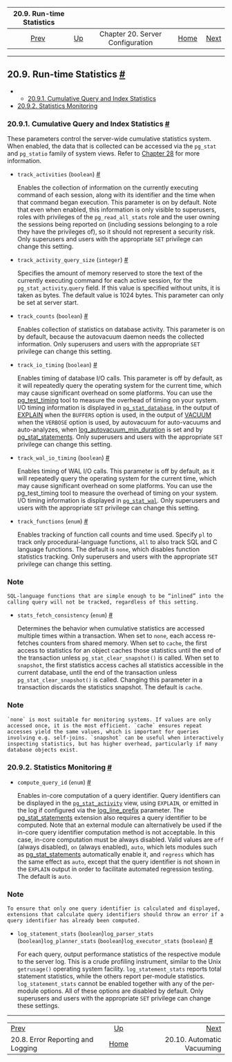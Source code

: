 

|                         20.9. Run-time Statistics                        |                                                              |                                  |                                                       |                                                                      |
| :----------------------------------------------------------------------: | :----------------------------------------------------------- | :------------------------------: | ----------------------------------------------------: | -------------------------------------------------------------------: |
| [Prev](runtime-config-logging.html "20.8. Error Reporting and Logging")  | [Up](runtime-config.html "Chapter 20. Server Configuration") | Chapter 20. Server Configuration | [Home](index.html "PostgreSQL 17devel Documentation") |  [Next](runtime-config-autovacuum.html "20.10. Automatic Vacuuming") |

***

## 20.9. Run-time Statistics [#](#RUNTIME-CONFIG-STATISTICS)

  * *   [20.9.1. Cumulative Query and Index Statistics](runtime-config-statistics.html#RUNTIME-CONFIG-CUMULATIVE-STATISTICS)
  * [20.9.2. Statistics Monitoring](runtime-config-statistics.html#RUNTIME-CONFIG-STATISTICS-MONITOR)

### 20.9.1. Cumulative Query and Index Statistics [#](#RUNTIME-CONFIG-CUMULATIVE-STATISTICS)

These parameters control the server-wide cumulative statistics system. When enabled, the data that is collected can be accessed via the `pg_stat` and `pg_statio` family of system views. Refer to [Chapter 28](monitoring.html "Chapter 28. Monitoring Database Activity") for more information.

* `track_activities` (`boolean`) [#](#GUC-TRACK-ACTIVITIES)

    Enables the collection of information on the currently executing command of each session, along with its identifier and the time when that command began execution. This parameter is on by default. Note that even when enabled, this information is only visible to superusers, roles with privileges of the `pg_read_all_stats` role and the user owning the sessions being reported on (including sessions belonging to a role they have the privileges of), so it should not represent a security risk. Only superusers and users with the appropriate `SET` privilege can change this setting.

* `track_activity_query_size` (`integer`) [#](#GUC-TRACK-ACTIVITY-QUERY-SIZE)

    Specifies the amount of memory reserved to store the text of the currently executing command for each active session, for the `pg_stat_activity`.`query` field. If this value is specified without units, it is taken as bytes. The default value is 1024 bytes. This parameter can only be set at server start.

* `track_counts` (`boolean`) [#](#GUC-TRACK-COUNTS)

    Enables collection of statistics on database activity. This parameter is on by default, because the autovacuum daemon needs the collected information. Only superusers and users with the appropriate `SET` privilege can change this setting.

* `track_io_timing` (`boolean`) [#](#GUC-TRACK-IO-TIMING)

    Enables timing of database I/O calls. This parameter is off by default, as it will repeatedly query the operating system for the current time, which may cause significant overhead on some platforms. You can use the [pg\_test\_timing](pgtesttiming.html "pg_test_timing") tool to measure the overhead of timing on your system. I/O timing information is displayed in [`pg_stat_database`](monitoring-stats.html#MONITORING-PG-STAT-DATABASE-VIEW "28.2.16. pg_stat_database"), in the output of [EXPLAIN](sql-explain.html "EXPLAIN") when the `BUFFERS` option is used, in the output of [VACUUM](sql-vacuum.html "VACUUM") when the `VERBOSE` option is used, by autovacuum for auto-vacuums and auto-analyzes, when [log\_autovacuum\_min\_duration](runtime-config-logging.html#GUC-LOG-AUTOVACUUM-MIN-DURATION) is set and by [pg\_stat\_statements](pgstatstatements.html "F.31. pg_stat_statements — track statistics of SQL planning and execution"). Only superusers and users with the appropriate `SET` privilege can change this setting.

* `track_wal_io_timing` (`boolean`) [#](#GUC-TRACK-WAL-IO-TIMING)

    Enables timing of WAL I/O calls. This parameter is off by default, as it will repeatedly query the operating system for the current time, which may cause significant overhead on some platforms. You can use the pg\_test\_timing tool to measure the overhead of timing on your system. I/O timing information is displayed in [`pg_stat_wal`](monitoring-stats.html#MONITORING-PG-STAT-WAL-VIEW "28.2.15. pg_stat_wal"). Only superusers and users with the appropriate `SET` privilege can change this setting.

* `track_functions` (`enum`) [#](#GUC-TRACK-FUNCTIONS)

    Enables tracking of function call counts and time used. Specify `pl` to track only procedural-language functions, `all` to also track SQL and C language functions. The default is `none`, which disables function statistics tracking. Only superusers and users with the appropriate `SET` privilege can change this setting.

### Note

    SQL-language functions that are simple enough to be “inlined” into the calling query will not be tracked, regardless of this setting.

* `stats_fetch_consistency` (`enum`) [#](#GUC-STATS-FETCH-CONSISTENCY)

    Determines the behavior when cumulative statistics are accessed multiple times within a transaction. When set to `none`, each access re-fetches counters from shared memory. When set to `cache`, the first access to statistics for an object caches those statistics until the end of the transaction unless `pg_stat_clear_snapshot()` is called. When set to `snapshot`, the first statistics access caches all statistics accessible in the current database, until the end of the transaction unless `pg_stat_clear_snapshot()` is called. Changing this parameter in a transaction discards the statistics snapshot. The default is `cache`.

### Note

    `none` is most suitable for monitoring systems. If values are only accessed once, it is the most efficient. `cache` ensures repeat accesses yield the same values, which is important for queries involving e.g. self-joins. `snapshot` can be useful when interactively inspecting statistics, but has higher overhead, particularly if many database objects exist.

### 20.9.2. Statistics Monitoring [#](#RUNTIME-CONFIG-STATISTICS-MONITOR)

* `compute_query_id` (`enum`) [#](#GUC-COMPUTE-QUERY-ID)

    Enables in-core computation of a query identifier. Query identifiers can be displayed in the [`pg_stat_activity`](monitoring-stats.html#MONITORING-PG-STAT-ACTIVITY-VIEW "28.2.3. pg_stat_activity") view, using `EXPLAIN`, or emitted in the log if configured via the [log\_line\_prefix](runtime-config-logging.html#GUC-LOG-LINE-PREFIX) parameter. The [pg\_stat\_statements](pgstatstatements.html "F.31. pg_stat_statements — track statistics of SQL planning and execution") extension also requires a query identifier to be computed. Note that an external module can alternatively be used if the in-core query identifier computation method is not acceptable. In this case, in-core computation must be always disabled. Valid values are `off` (always disabled), `on` (always enabled), `auto`, which lets modules such as [pg\_stat\_statements](pgstatstatements.html "F.31. pg_stat_statements — track statistics of SQL planning and execution") automatically enable it, and `regress` which has the same effect as `auto`, except that the query identifier is not shown in the `EXPLAIN` output in order to facilitate automated regression testing. The default is `auto`.

### Note

    To ensure that only one query identifier is calculated and displayed, extensions that calculate query identifiers should throw an error if a query identifier has already been computed.

* `log_statement_stats` (`boolean`)`log_parser_stats` (`boolean`)`log_planner_stats` (`boolean`)`log_executor_stats` (`boolean`) [#](#GUC-LOG-STATEMENT-STATS)

    For each query, output performance statistics of the respective module to the server log. This is a crude profiling instrument, similar to the Unix `getrusage()` operating system facility. `log_statement_stats` reports total statement statistics, while the others report per-module statistics. `log_statement_stats` cannot be enabled together with any of the per-module options. All of these options are disabled by default. Only superusers and users with the appropriate `SET` privilege can change these settings.

***

|                                                                          |                                                              |                                                                      |
| :----------------------------------------------------------------------- | :----------------------------------------------------------: | -------------------------------------------------------------------: |
| [Prev](runtime-config-logging.html "20.8. Error Reporting and Logging")  | [Up](runtime-config.html "Chapter 20. Server Configuration") |  [Next](runtime-config-autovacuum.html "20.10. Automatic Vacuuming") |
| 20.8. Error Reporting and Logging                                        |     [Home](index.html "PostgreSQL 17devel Documentation")    |                                           20.10. Automatic Vacuuming |
